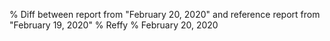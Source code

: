 % Diff between report from "February 20, 2020" and reference report from "February 19, 2020"
% Reffy
% February 20, 2020

